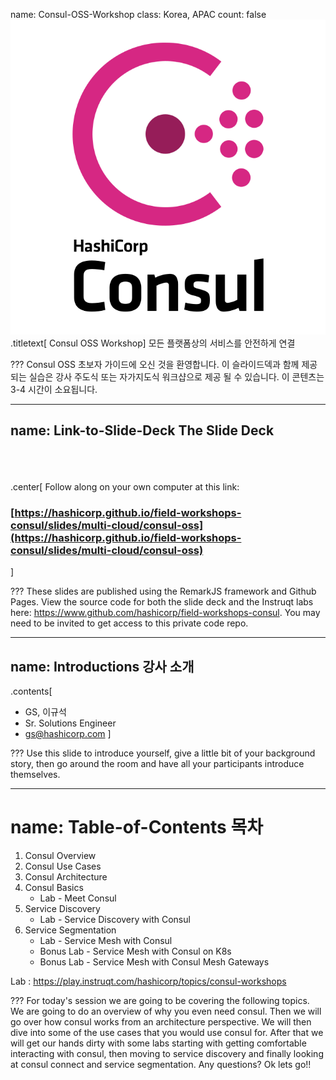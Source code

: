 name: Consul-OSS-Workshop
class: Korea, APAC
count: false
![:scale 30%](images/consul_logo.svg)
.titletext[
Consul OSS Workshop]
모든 플랫폼상의 서비스를 안전하게 연결

???
Consul OSS 초보자 가이드에 오신 것을 환영합니다. 이 슬라이드덱과 함께 제공되는 실습은 강사 주도식 또는 자가지도식 워크샵으로 제공 될 수 있습니다. 이 콘텐츠는 3-4 시간이 소요됩니다.

---
name: Link-to-Slide-Deck
The Slide Deck
-------------------------
<br><br><br>
.center[
Follow along on your own computer at this link:

### [https://hashicorp.github.io/field-workshops-consul/slides/multi-cloud/consul-oss](https://hashicorp.github.io/field-workshops-consul/slides/multi-cloud/consul-oss)
]

???
These slides are published using the RemarkJS framework and Github Pages. View the source code for both the slide deck and the Instruqt labs here: https://www.github.com/hashicorp/field-workshops-consul. You may need to be invited to get access to this private code repo.

---
name: Introductions
강사 소개
-------------------------

.contents[
* GS, 이규석
* Sr. Solutions Engineer
* gs@hashicorp.com
]

???
Use this slide to introduce yourself, give a little bit of your background story, then go around the room and have all your participants introduce themselves.

---
name: Table-of-Contents
목차
=========================

1. Consul Overview
1. Consul Use Cases
1. Consul Architecture
1. Consul Basics
    * Lab - Meet Consul
1. Service Discovery
    * Lab - Service Discovery with Consul
1. Service Segmentation
    * Lab - Service Mesh with Consul
    * Bonus Lab - Service Mesh with Consul on K8s
    * Bonus Lab - Service Mesh with Consul Mesh Gateways

Lab : https://play.instruqt.com/hashicorp/topics/consul-workshops

???
For today's session we are going to be covering the following topics.  
We are going to do an overview of why you even need consul.  Then we will go over how consul works from an architecture perspective.  We will then dive into some of the use cases that you would use consul for.  After that we will get our hands dirty with some labs starting with getting comfortable interacting with consul, then moving to service discovery and finally looking at consul connect and service segmentation.  Any questions?  Ok lets go!!
